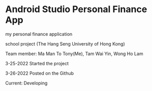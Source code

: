 # Android Studio Personal Finance App

my personal finance application

school project (The Hang Seng University of Hong Kong)

Team member:
Ma Man To Tony(Me), Tam Wai Yin, Wong Ho Lam


3-25-2022 Started the project

3-26-2022 Posted on the Github

Current: Developing
